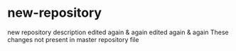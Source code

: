 # new-repository
new repository description
edited again & again
edited again & again
These changes not present in master repository file
